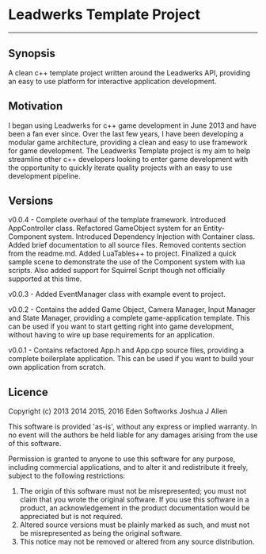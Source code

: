 # Leadwerks Template Project
---

## Synopsis

A clean c++ template project written around the Leadwerks API, providing an easy to use platform for interactive application development.

## Motivation

I began using Leadwerks for c++ game development in June 2013 and have been a fan ever since. Over the last few years, I have been developing a modular game architecture, providing a clean and easy to use framework for game development. The Leadwerks Template project is my aim to help streamline other c++ developers looking to enter game development with the opportunity to quickly iterate quality projects with an easy to use development pipeline.

## Versions

v0.0.4 - Complete overhaul of the template framework. Introduced AppController class. Refactored GameObject system for an Entity-Component system. Introduced Dependency Injection with Container class. Added brief documentation to all source files. Removed contents section from the readme.md. Added LuaTables++ to project. Finalized a quick sample scene to demonstrate the use of the Component system with lua scripts. Also added support for Squirrel Script though not officially supported at this time.

v0.0.3 - Added EventManager class with example event to project. 

v0.0.2 - Contains the added Game Object, Camera Manager, Input Manager and State Manager, providing a complete game-application template. This can be used if you want to start getting right into game development, without having to wire up base requirements for an application.

v0.0.1 - Contains refactored App.h and App.cpp source files, providing a complete boilerplate application. This can be used if you want to build your own application from scratch.

## Licence

Copyright (c) 2013 2014 2015, 2016 Eden Softworks Joshua J Allen
	
This software is provided 'as-is', without any express or implied
warranty. In no event will the authors be held liable for any damages
arising from the use of this software.

Permission is granted to anyone to use this software for any purpose,
including commercial applications, and to alter it and redistribute it
freely, subject to the following restrictions:

1. The origin of this software must not be misrepresented; you must not
   claim that you wrote the original software. If you use this software
   in a product, an acknowledgement in the product documentation would be
   appreciated but is not required.
2. Altered source versions must be plainly marked as such, and must not be
   misrepresented as being the original software.
3. This notice may not be removed or altered from any source distribution.